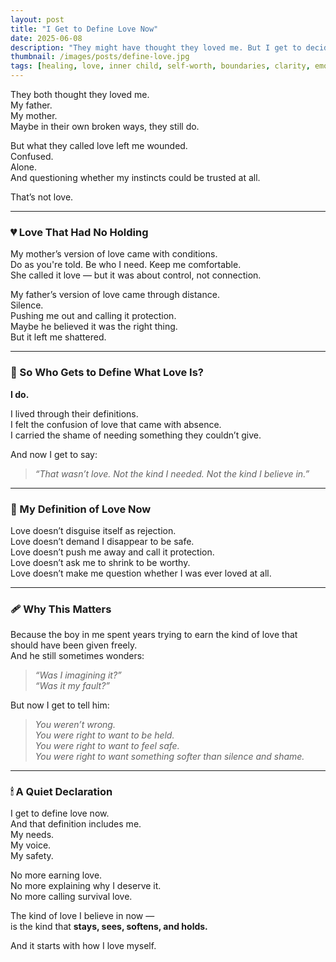 ```yaml
---
layout: post
title: "I Get to Define Love Now"
date: 2025-06-08
description: "They might have thought they loved me. But I get to decide what love really means — and what I’ll never settle for again."
thumbnail: /images/posts/define-love.jpg
tags: [healing, love, inner child, self-worth, boundaries, clarity, emotional growth]
---
```


They both thought they loved me.  
My father.  
My mother.  
Maybe in their own broken ways, they still do.

But what they called love left me wounded.  
Confused.  
Alone.  
And questioning whether my instincts could be trusted at all.

That’s not love.

---

### 💔 Love That Had No Holding

My mother’s version of love came with conditions.  
Do as you're told. Be who I need. Keep me comfortable.  
She called it love — but it was about control, not connection.

My father’s version of love came through distance.  
Silence.  
Pushing me out and calling it protection.  
Maybe he believed it was the right thing.  
But it left me shattered.

---

### 🧠 So Who Gets to Define What Love Is?

**I do.**

I lived through their definitions.  
I felt the confusion of love that came with absence.  
I carried the shame of needing something they couldn’t give.

And now I get to say:  
> *“That wasn’t love. Not the kind I needed. Not the kind I believe in.”*

---

### 🧭 My Definition of Love Now

Love doesn’t disguise itself as rejection.  
Love doesn’t demand I disappear to be safe.  
Love doesn’t push me away and call it protection.  
Love doesn’t ask me to shrink to be worthy.  
Love doesn’t make me question whether I was ever loved at all.

---

### 🩹 Why This Matters

Because the boy in me spent years trying to earn the kind of love that should have been given freely.  
And he still sometimes wonders:

> *“Was I imagining it?”*  
> *“Was it my fault?”*

But now I get to tell him:

> *You weren’t wrong.  
> You were right to want to be held.  
> You were right to want to feel safe.  
> You were right to want something softer than silence and shame.*  

---

### 🕯 A Quiet Declaration

I get to define love now.  
And that definition includes me.  
My needs.  
My voice.  
My safety.

No more earning love.  
No more explaining why I deserve it.  
No more calling survival love.

The kind of love I believe in now —  
is the kind that **stays, sees, softens, and holds.**

And it starts with how I love myself.
